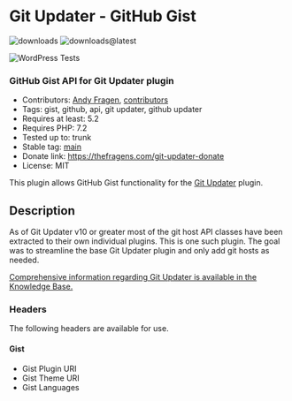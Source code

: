 # Git Updater - GitHub Gist

![downloads](https://img.shields.io/github/downloads/afragen/git-updater-gist/total) ![downloads@latest](https://img.shields.io/github/downloads/afragen/git-updater-gist/latest/total)

![WordPress Tests](https://github.com/afragen/git-updater-gist/workflows/WordPress%20Tests/badge.svg)

### GitHub Gist API for Git Updater plugin

* Contributors: [Andy Fragen](https://github.com/afragen), [contributors](https://github.com/afragen/git-updater-gist/graphs/contributors)
* Tags: gist, github, api, git updater, github updater
* Requires at least: 5.2
* Requires PHP: 7.2
* Tested up to: trunk
* Stable tag: [main](https://github.com/afragen/git-updater-gist/releases/latest)
* Donate link: <https://thefragens.com/git-updater-donate>
* License: MIT

This plugin allows GitHub Gist functionality for the [Git Updater](https://github.com/afragen/git-updater) plugin.

## Description

As of Git Updater v10 or greater most of the git host API classes have been extracted to their own individual plugins. This is one such plugin. The goal was to streamline the base Git Updater plugin and only add git hosts as needed.

[Comprehensive information regarding Git Updater is available in the Knowledge Base.](https://git-updater.com/knowledge-base)

### Headers

The following headers are available for use.

#### Gist
* Gist Plugin URI
* Gist Theme URI
* Gist Languages
